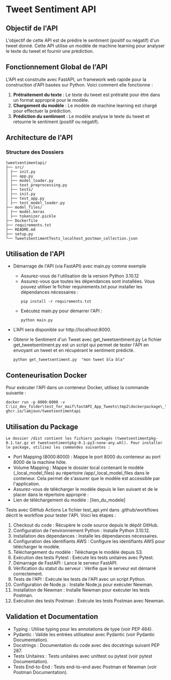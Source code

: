 # Tweet Sentiment API

## Objectif de l'API

L'objectif de cette API est de prédire le sentiment (positif ou négatif) d'un tweet donné. Cette API utilise un modèle de machine learning pour analyser le texte du tweet et fournir une prédiction.

## Fonctionnement Global de l'API

L'API est construite avec FastAPI, un framework web rapide pour la construction d'API basées sur Python. Voici comment elle fonctionne :

1. **Prétraitement du texte** : Le texte du tweet est prétraité pour être dans un format approprié pour le modèle.
2. **Chargement du modèle** : Le modèle de machine learning est chargé pour effectuer la prédiction.
3. **Prédiction du sentiment** : Le modèle analyse le texte du tweet et retourne le sentiment (positif ou négatif).

## Architecture de l'API

### Structure des Dossiers

```
tweetsentimentapi/
├── src/
│ ├── init.py
│ ├── app.py
│ ├── model_loader.py
│ ├── text_preprocessing.py
│ ├── tests/
│ ├── init.py
│ ├── test_app.py
│ ├── test_model_loader.py
├── model_files/
│ ├── model.keras
│ ├── tokenizer.pickle
├── Dockerfile
├── requirements.txt
├── README.md
├── setup.py
└── TweetsSentimentTests_localhost_postman_collection.json
```

## Utilisation de l'API
- Démarrage de l'API (via FastAPI) avec main.py comme exemple
  - Assurez-vous de l'utilisation de la version Python 3.10.12
  - Assurez-vous que toutes les dépendances sont installées. Vous pouvez utiliser le fichier requirements.txt pour installer les dépendances nécessaires :
    ```
    pip install -r requirements.txt
    ```
  - Exécutez main.py pour démarrer l'API :
    ```
    python main.py
    ```
- L'API sera disponible sur http://localhost:8000.

- Obtenir le Sentiment d'un Tweet avec get_tweetsentiment.py
    Le fichier get_tweetsentiment.py est un script qui permet de tester l'API en envoyant un tweet et en récupérant le sentiment prédicté.
    ```
    python get_tweetsentiment.py  "mon tweet bla bla"
    ```

## Conteneurisation Docker

Pour exécuter l'API dans un conteneur Docker, utilisez la commande suivante :

```
docker run -p 8000:8000 -v C:\zz_dev_folder\test_for_maif\fastAPI_App_Tweets\tmp2\dockerpackage\_local_model_files:/app/_local_model_files ghcr.io/lamjoun/tweetsentimentapi
```

## Utilisation du Package

```
Le dossier /dist contient les fichiers packagés (tweetsentimentpkg-0.1.tar.gz et tweetsentimentpkg-0.1-py3-none-any.whl). Pour installer le package, utilisez les commandes suivantes :
```
- Port Mapping (8000:8000) : Mappe le port 8000 du conteneur au port 8000 de la machine hôte.
- Volume Mapping : Mappe le dossier local contenant le modèle (_local_model_files) au répertoire /app/_local_model_files dans le conteneur. Cela permet de s'assurer que le modèle est accessible par l'application.
- Assurez-vous de télécharger le modèle depuis le lien suivant et de le placer dans le répertoire approprié :
- Lien de téléchargement du modèle : [lien_du_modele]

Tests avec GitHub Actions
Le fichier test_api.yml dans .github/workflows décrit le workflow pour tester l'API. Voici les étapes :

1. Checkout du code : Récupère le code source depuis le dépôt GitHub.
2. Configuration de l'environnement Python : Installe Python 3.10.12.
3. Installation des dépendances : Installe les dépendances nécessaires.
4. Configuration des identifiants AWS : Configure les identifiants AWS pour télécharger le modèle.
5. Téléchargement du modèle : Télécharge le modèle depuis S3.
6. Exécution des tests Pytest : Exécute les tests unitaires avec Pytest.
7. Démarrage de FastAPI : Lance le serveur FastAPI.
8. Vérification du statut du serveur : Vérifie que le serveur est démarré correctement.
9. Tests de l'API : Exécute les tests de l'API avec un script Python.
10. Configuration de Node.js : Installe Node.js pour exécuter Newman.
11. Installation de Newman : Installe Newman pour exécuter les tests Postman.
12. Exécution des tests Postman : Exécute les tests Postman avec Newman.

## Validation et Documentation
- Typing : Utilise typing pour les annotations de type (voir PEP 484).
- Pydantic : Valide les entrées utilisateur avec Pydantic (voir Pydantic Documentation).
- Docstrings : Documentation du code avec des docstrings suivant PEP 287.
- Tests Unitaires : Tests unitaires avec unittest ou pytest (voir pytest Documentation).
- Tests End-to-End : Tests end-to-end avec Postman et Newman (voir Postman Documentation).
